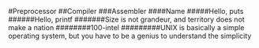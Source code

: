 #Preprocessor
##Compiler
###Assembler
####Name
#####Hello, puts
######Hello, printf
#######Size is not grandeur, and territory does not make a nation
########100-intel
#########UNIX is basically a simple operating system, but you have to be a genius to understand the simplicity
